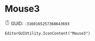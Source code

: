 # Mouse3
![](/img/Mouse3.png)
GUID: `-3160165257368643693`
```
EditorGUIUtility.IconContent("Mouse3")
```
